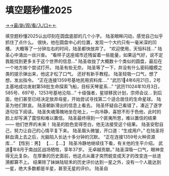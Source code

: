 # 填空题秒懂2025

<a href="https://senfoop.com">→→最/新/观/看/入/口←←</a>


填空题秒懂2025认出印刻在圆盘底部的几个小字。 陆圣眼眸闪动，感觉自己似乎抓住了点什么。 很快，他在圆盘中心的位置，发现一个大约只有一毫米深的凹槽。 大概等了一分钟左右的时间，陆圣都快放弃了。 “欢迎使用，天恒科技...” 陆圣心中涌出一丝兴奋。 “看样子这座城市还残留着一些能量，如果运气好，说不定我能找到更多关于这个世界的信息...” 陆圣收拢了大概数十个类似的圆盘，最后在一个地方挨个尝试打开。 陆圣有些无奈。 陆圣等了一下，并没有什么密码瞳模之类的提示弹出来，他这才松了口气。 还好有新手教程。 陆圣轻吸一口气，想了想，发出指令。 “正在连接1359号基地民用资料库....” “武历1񸴂4年6月21日，2号主基地成功发射第58批生命探索飞船，目标天琴星系...” “武历11024年10月3日，585号、697号，1253号基地沦陷...” 十级强者，星球移民计划，宗师会议... 到后面，他们甚至已经决定放弃母星，开始尝试寻找第二个适合居住的生命星球。 陆圣为他们默哀。 陆圣朝新滑出的信息上看去。 陆圣怀疑自己看错了，凑近了逐字逐句往下阅读。 陆圣失魂落魄地坐在地上，一向冷静，喜怒不形于色他，此时的脸上却写满了震惊和难以置信。 陆圣最终得到一个匪夷所思，难以置信的结果—— 他们世界的未来！ 陆圣的脸色变得苍白，他无法接受这个结果。 陆圣安慰自己，努力让自己的心情平复下来。 陆圣眉头微皱，开口道：“生成用户。” 在陆圣将鲜血滴上去之后，光脑陷入长达十多分钟的沉默。 “正在连接1359号火种资源库...” 【性别：男】 【....【....】 陆圣冷静地继续往下看，有关他的生平介绍。 武道񽱐年8月于南战区战场牺牲，享年37岁。 无卓越贡献。” 陆圣深吸一口气，眼神变得无比复杂。 在厚重的历史面前，他这点从庸才突然蜕变成天才的改变连一丝涟漪都算不上。 结果除了妹妹陆轻禾的历史评价达到一星之外，没有一个人能达到一星，绝大多数都是半星，甚至无星的评价。 陆圣自
